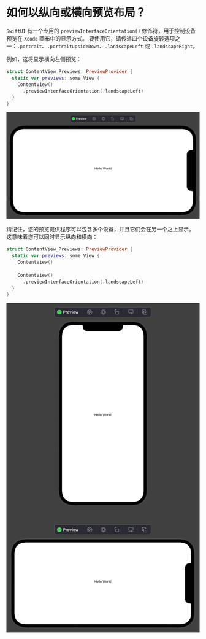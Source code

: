 如何以纵向或横向预览布局？
===

`SwiftUI` 有一个专用的 `previewInterfaceOrientation()` 修饰符，用于控制设备预览在 `Xcode` 画布中的显示方式。 要使用它，请传递四个设备旋转选项之一：`.portrait`、`.portraitUpsideDown`、`.landscapeLeft` 或 `.landscapeRight`。

例如，这将显示横向左侧预览：

```swift
struct ContentView_Previews: PreviewProvider {
  static var previews: some View {
    ContentView()
      .previewInterfaceOrientation(.landscapeLeft)
  }
}
```

![](imgs/1.png)<!--rehype:style=max-width:650px-->

请记住，您的预览提供程序可以包含多个设备，并且它们会在另一个之上显示。 这意味着您可以同时显示纵向和横向：

```swift
struct ContentView_Previews: PreviewProvider {
  static var previews: some View {
    ContentView()

    ContentView()
      .previewInterfaceOrientation(.landscapeLeft)
  }
}
```

![](imgs/2.png)<!--rehype:style=max-width:650px-->